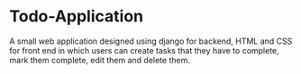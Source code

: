 # Todo-Application
A small web application designed using django for backend, HTML and CSS for front end in which users can create tasks that they have to complete, mark them complete, edit them and delete them.
